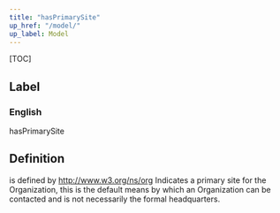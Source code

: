 ```yaml
---
title: "hasPrimarySite"
up_href: "/model/"
up_label: Model
---
```


[TOC]

## Label

### English
hasPrimarySite


## Definition
is defined by http://www.w3.org/ns/org Indicates a primary site for the Organization, this is the default means by which an Organization can be contacted and is not necessarily the formal headquarters. 


    
